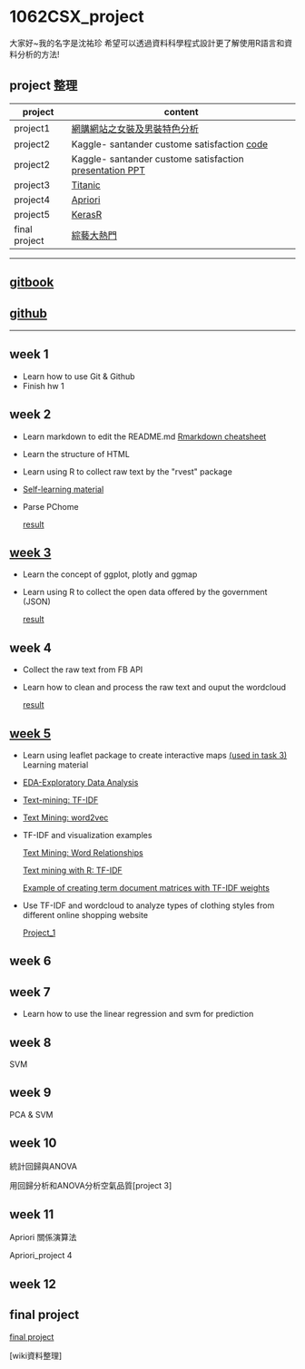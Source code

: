 ﻿# 1062CSX_project
大家好~我的名字是沈祐珍
希望可以透過資料科學程式設計更了解使用R語言和資料分析的方法!

## project 整理

project   |      content
---------------------------- | ---------------------------------
project1 | [網購網站之女裝及男裝特色分析](https://b03602023.github.io/1062CSX_project/week_5/project_1/project_1.html)
project2 | Kaggle- santander custome satisfaction [code](https://rgmmmt4r.github.io/106-2_R_b04303117/project2/kaggle_group6_01copy.html)
project2 | Kaggle- santander custome satisfaction [presentation PPT](https://b03602023.github.io/1062CSX_project/project_2/presentation/Santander-Customer-Satisfaction.pdf)
project3 | [Titanic](https://b03602023.github.io/1062CSX_project/week_8/project_3/titanic_svm.html)
project4 | [Apriori](https://rgmmmt4r.github.io/106-2_R_b04303117/project4/ARule0512%20copy.html)
project5 | [KerasR](https://rgmmmt4r.github.io/106-2_R_b04303117/project5/project5_group6_diamonds02copy.html)
final project | [綜藝大熱門](https://b03602023.github.io/1062CSX_project/final_project/ppt/final_project.pdf)



------------------

## [gitbook](https://pecu.gitbooks.io/r_/content/)

## [github](https://github.com/NTU-CSX-DataScience/106-2RSampleCode)

--------
## week 1
* Learn how to use Git & Github
* Finish hw 1

## week 2
* Learn markdown to edit the README.md 
	[Rmarkdown cheatsheet](http://packetlife.net/media/library/16/Markdown.pdf)
* Learn the structure of HTML
* Learn using R to collect raw text by the "rvest" package
* [Self-learning material](https://github.com/b03602023/1062CSX_project/tree/master/week_2)
* Parse PChome

    [result](https://b03602023.github.io/1062CSX_project/week_2/task_2/Task2_Rcrawler_PChome.html)

## [week 3](https://docs.google.com/presentation/d/e/2PACX-1vRK_nZPbToZoI3Xw7p7i-9r4pRvJazoS68QmkNQeCVbj4lQvSOIK9exmYF5Ct7UdAQqj3EX0oMrCzRv/pub?start=false&loop=false&delayms=3000&slide=id.g34447a6361_0_20)
* Learn the concept of ggplot, plotly and ggmap
* Learn using R to collect the open data offered by the government (JSON)

    [result](https://b03602023.github.io/1062CSX_project/week_3/ggplot2practice.html)

## week 4
* Collect the raw text from FB API
* Learn how to clean and process the raw text and ouput the wordcloud

    [result](https://b03602023.github.io/1062CSX_project/week_4/task_4/fb_API.html)

## [week 5](https://docs.google.com/presentation/d/e/2PACX-1vTsOaEG2FzFrqvz-3SN9Jnm-jv8oO3snK9oOQ87eMze1BbUjVyl_QhV80R0NEH9RrVpxjUMt5XPe44Q/pub?start=false&loop=false&delayms=3000&slide=id.g3713ce0adf_0_24)

* Learn using leaflet package to create interactive maps [(used in task 3)]((https://b03602023.github.io/1062CSX_project/week_3/ggplot2practice.html))
Learning material

* [EDA-Exploratory Data Analysis](https://pecu.gitbooks.io/r_/content/week5/1-exploratory-data-analysis.html)

* [Text-mining: TF-IDF](https://pecu.gitbooks.io/r_/content/week5/2-text-mining-tf-idf-intro.html)

* [Text Mining: word2vec](https://pecu.gitbooks.io/r_/content/week5/3-text-mining-word2vec-intro.html)


* TF-IDF and visualization examples

    [Text Mining: Word Relationships](https://uc-r.github.io/word_relationships)
    
    [Text mining with R: TF-IDF](https://www.tidytextmining.com/tfidf.html)

    [Example of creating term document matrices with TF-IDF weights](https://rstudio-pubs-static.s3.amazonaws.com/118341_dacd8e7a963745eeacf25f96da52770e.html)

* Use TF-IDF and wordcloud to analyze types of clothing styles from different online shopping website

    [Project_1](https://b03602023.github.io/1062CSX_project/week_5/project_1/project_1.html)

## week 6



## week 7
* Learn how to use the linear regression and svm for prediction


## week 8
SVM

## week 9
PCA & SVM


## week 10
統計回歸與ANOVA

用回歸分析和ANOVA分析空氣品質[project 3]

## week 11
Apriori 關係演算法

Apriori_project 4


## week 12


## final project
[final project](https://b03602023.github.io/1062CSX_project/final%20project/ppt/期末報告.pptx)

[wiki資料整理]
